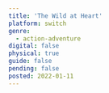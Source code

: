 ```yaml
---
title: 'The Wild at Heart'
platform: switch
genre:
  - action-adventure
digital: false
physical: true
guide: false
pending: false
posted: 2022-01-11
---
```

